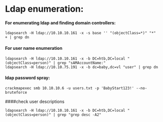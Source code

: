 # Ldap enumeration:

#### For enumerating ldap and finding domain controllers:
```
ldapsearch -H ldap://10.10.10.161 -x -s base '' "(objectClass=*)" "*" + | grep dn
```
#### For user name enumeration
```
ldapsearch -H ldap://10.10.10.161 -x -b DC=htb,DC=local "(objectClass=person)" | grep "sAMAccountName:"
ldapsearch -H ldap://10.10.75.191 -x -b dc=baby,dc=vl "user" | grep dn
```
#### ldap password spray: 
```
crackmapexec smb 10.10.10.6 -u users.txt -p 'BabyStart123!' --no-bruteforce
```
####check user descriptions
```
ldapsearch -H ldap://10.10.10.161 -x -b DC=htb,DC=local "(objectClass=person)" | grep "grep desc -A2"
```
